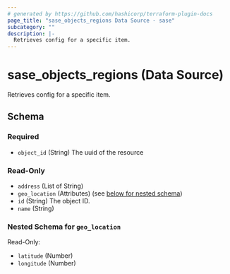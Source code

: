 ```yaml
---
# generated by https://github.com/hashicorp/terraform-plugin-docs
page_title: "sase_objects_regions Data Source - sase"
subcategory: ""
description: |-
  Retrieves config for a specific item.
---
```


# sase_objects_regions (Data Source)

Retrieves config for a specific item.



<!-- schema generated by tfplugindocs -->
## Schema

### Required

- `object_id` (String) The uuid of the resource

### Read-Only

- `address` (List of String)
- `geo_location` (Attributes) (see [below for nested schema](#nestedatt--geo_location))
- `id` (String) The object ID.
- `name` (String)

<a id="nestedatt--geo_location"></a>
### Nested Schema for `geo_location`

Read-Only:

- `latitude` (Number)
- `longitude` (Number)



